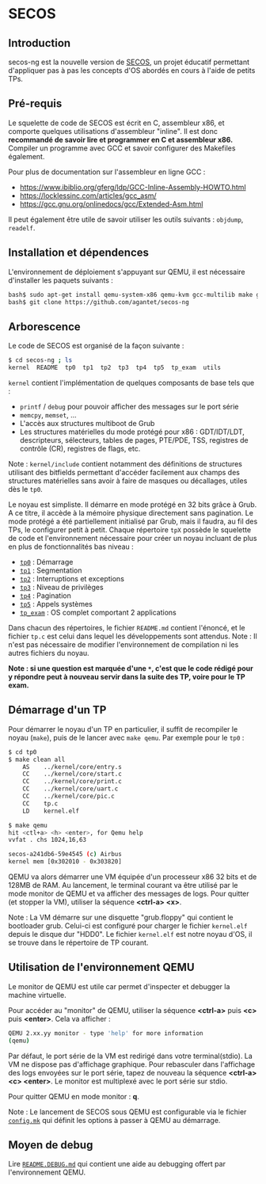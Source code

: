 # SECOS

## Introduction

secos-ng est la nouvelle version de [SECOS](https://github.com/sduverger/secos), 
un projet éducatif permettant d'appliquer pas à pas les concepts d'OS abordés 
en cours à l'aide de petits TPs.

## Pré-requis

Le squelette de code de SECOS est écrit en C, assembleur x86, et comporte
quelques utilisations d'assembleur "inline". Il est donc **recommandé de
savoir lire et programmer en C et assembleur x86.** Compiler un programme
avec GCC et savoir configurer des Makefiles également.

Pour plus de documentation sur l'assembleur en ligne GCC :

 - https://www.ibiblio.org/gferg/ldp/GCC-Inline-Assembly-HOWTO.html
 - https://locklessinc.com/articles/gcc_asm/
 - https://gcc.gnu.org/onlinedocs/gcc/Extended-Asm.html

Il peut également être utile de savoir utiliser les outils suivants :
`objdump`, `readelf`.

## Installation et dépendences

L'environnement de déploiement s'appuyant sur QEMU, il est nécessaire
d'installer les paquets suivants :

```bash
bash$ sudo apt-get install qemu-system-x86 qemu-kvm gcc-multilib make git
bash$ git clone https://github.com/agantet/secos-ng
```

## Arborescence

Le code de SECOS est organisé de la façon suivante :

```bash
$ cd secos-ng ; ls
kernel  README  tp0  tp1  tp2  tp3  tp4  tp5  tp_exam  utils
```

`kernel` contient l'implémentation de quelques composants de base tels que : 

* `printf` / `debug` pour pouvoir afficher des messages sur le port série
* `memcpy`, `memset`, ...
* L'accès aux structures multiboot de Grub
* Les structures matérielles du mode protégé pour x86 : GDT/IDT/LDT,
  descripteurs, sélecteurs, tables de pages, PTE/PDE, TSS, registres de
  contrôle (CR), registres de flags, etc.

Note : `kernel/include` contient notamment des définitions de structures
utilisant des bitfields permettant d'accéder facilement aux champs des
structures matérielles sans avoir à faire de masques ou décallages, utiles
dès le `tp0`.

 Le noyau est simpliste. Il démarre en mode protégé en 32 bits grâce à Grub. A
 ce titre, il accède à la mémoire physique directement sans pagination. Le
 mode protégé a été partiellement initialisé par Grub, mais il faudra, au fil
 des TPs, le configurer petit à petit. Chaque répertoire `tpX` possède le
 squelette de code et l'environnement nécessaire pour créer un noyau incluant
 de plus en plus de fonctionnalités bas niveau :

* [`tp0`](./tp0/README.md) : Démarrage
* [`tp1`](./tp1/README.md) : Segmentation
* [`tp2`](./tp2/README.md) : Interruptions et exceptions
* [`tp3`](./tp3/README.md) : Niveau de privilèges
* [`tp4`](./tp4/README.md) : Pagination
* [`tp5`](./tp5/README.md) : Appels systèmes
* [`tp_exam`](./tp_exam/README.md) : OS complet comportant 2 applications

Dans chacun des répertoires, le fichier `README.md` contient l'énoncé, et le
fichier `tp.c` est celui dans lequel les développements sont attendus. Note :
Il n'est pas nécessaire de modifier l'environnement de compilation ni les
autres fichiers du noyau.

**Note : si une question est marquée d'une `*`, c'est que le code rédigé pour
  y répondre peut à nouveau servir dans la suite des TP, voire pour le TP
  exam.**

## Démarrage d'un TP

Pour démarrer le noyau d'un TP en particulier, il suffit de recompiler le
noyau (`make`), puis de le lancer avec `make qemu`. Par exemple pour le `tp0` :

```bash
$ cd tp0
$ make clean all
    AS    ../kernel/core/entry.s
    CC    ../kernel/core/start.c
    CC    ../kernel/core/print.c
    CC    ../kernel/core/uart.c
    CC    ../kernel/core/pic.c
    CC    tp.c
    LD    kernel.elf

$ make qemu
hit <ctl+a> <h> <enter>, for Qemu help
vvfat . chs 1024,16,63

secos-a241db6-59e4545 (c) Airbus
kernel mem [0x302010 - 0x303820]
```

QEMU va alors démarrer une VM équipée d'un processeur x86 32 bits et de 128MB
de RAM. Au lancement, le terminal courant va être utilisé par le mode monitor
de QEMU et va afficher des messages de logs. Pour quitter (et stopper la VM),
utiliser la séquence **\<ctrl-a\> \<x\>**.

Note : La VM démarre sur une disquette "grub.floppy" qui contient le
bootloader grub. Celui-ci est configuré pour charger le fichier `kernel.elf`
depuis le disque dur "HDD0". Le fichier `kernel.elf` est notre noyau d'OS, il
se trouve dans le répertoire de TP courant.



## Utilisation de l'environnement QEMU

Le monitor de QEMU est utile car permet d'inspecter et debugger la machine
virtuelle.

Pour accéder au "monitor" de QEMU, utiliser la séquence **\<ctrl-a\>**
puis **\<c\>** puis **\<enter\>**. Cela va afficher :

```bash
QEMU 2.xx.yy monitor - type 'help' for more information
(qemu)
```

Par défaut, le port série de la VM est redirigé dans votre terminal(stdio). La
VM ne dispose pas d'affichage graphique. Pour rebasculer dans l'affichage des
logs envoyées sur le port série, tapez de nouveau la
séquence **\<ctrl-a\> \<c\> \<enter\>**. Le monitor est multiplexé avec le
port série sur stdio.

Pour quitter QEMU en mode monitor : **q**.

Note : Le lancement de SECOS sous QEMU est configurable via le fichier
[`config.mk`](./utils/config.mk) qui définit les options à passer à QEMU au
démarrage.

## Moyen de debug

Lire [`README.DEBUG.md`](./README.DEBUG.md) qui contient une aide au debugging offert par l'environnement QEMU.